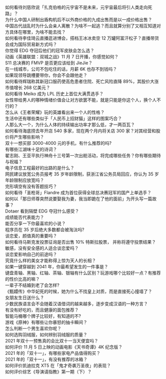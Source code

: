 如何看待刘慈欣说「扎克伯格的元宇宙不是未来，元宇宙最后将引人类走向死路」？  
为什么中国人研制出盾构机后不以外商价格的九成出售而是以一成价格出售？  
中国古代战乱时为什么会亲人离散？为啥不一起逃？而且就算分别了又相互知道对方具体在哪里，为啥不能去找？  
如何看待李佳琦云直播逛进博会，搭档王冰冰卖空 12 万罐阿富汗松子？直播带货会成为国际贸易新方式吗？  
你觉得 EDG 夺冠后他们的冠军皮肤会怎么选？  
动画《英雄联盟：双城之战》11 月 7 日开播，你感觉如何？  
S11 总决赛的 FMVP 是否更应该给到 JieJie？  
在一线城市，公司不包吃住的话，月薪 6K 也存不到钱吗？  
如果现领导跳槽要带你，你会不会跟他走？  
如何看待辉瑞称其新冠口服药使高危患者住院、死亡风险直降 89%，其股价大涨市值增长 268 亿美元？  
如何看待 Meiko 成为 LPL 历史上首位大满贯选手？  
女性带给男人的哪种情绪价值会让对方欲罢不能，就是只能是你这个人，换个人不行的？  
怎么从《王者荣耀》玩的英雄看出来一个人的性格？  
生活中还有哪些类似于「人民币上招财猫」这样的图案巧合？  
人那么大一个，为什么人体的持续输出功率才那么低，才一两百瓦？  
如何看待海底捞去年开店 540 多家，现在两个月内将关店 300 家？对其经营和股价将产生哪些影响？  
双十一想买部 3000-4000 元的手机，有什么推荐的吗?  
有哪些江湖味十足的诗词？  
翟志刚、王亚平执行神舟十三号第一次出舱活动，将完成哪些任务？你有哪些期待与祝福？  
电子信息工程最好的出路的是什么？  
网民建议放宽公务员报考 35 岁年龄限制，获浙江省公务员局回应，你认为 35 岁年龄限制应放宽吗？  
完形填空有没有答题技巧？  
如何看待「圣枪哥」Flandre 成为首位获得全球总决赛冠军的国产上单选手？  
如何以「那日师尊突然说要娶我为妻，我当即跪在了他的面前」为开头写一篇故事？  
Dotaer 看到隔壁 EDG 夺冠什么感受？  
成绩能否代表能力？  
能否分享一下你最喜欢的小说？  
程序员在 35 岁后绝大多数都会被淘汰吗?  
谈恋爱，颜值真的重要吗？  
如何看待马斯克发投票征询是否出售 10% 特斯拉股票， 并称将遵守投票结果？  
敏感，没有安全感的人适合谈恋爱吗？  
谈恋爱影响自己的前途吗？  
究竟什么样的美女才能称得上惊为天人的长相？  
如果一键穿越到 2041 年，你最希望发生的一件事是？  
键盘青轴、黑轴、红轴、茶轴、银轴有什么区别？玩游戏哪个比较好一点？有推荐的性价比高的嘛？  
一辈子不结婚到老了会怎样?  
《甄嬛传》中华妃死的时候，她为什么不找皇上对质，而是直接死心撞墙了？  
女朋友生日送什么 ?  
少数民族语言会不会随着汉语借词的越来越多，逐步变成汉语的一种方言？  
有没有好吃的，而且健康的面包推荐？  
智能马桶哪个牌子比较好，有知道的不?  
游戏《原神》有哪些让你暴怒的抽卡瞬间？  
怎么判断一个男生喜欢你呢？  
如何选购羽绒服，如何辨别羽绒服的质量？  
2021 年双十一预售真的会比双十一当天便宜吗？  
如何评价 11 月 5 日上映的动画电影《天书奇谭》4K 纪念版？  
2021 年的「双十一」，有哪些家电产品值得购买？  
2021 年的「双十一」，有没有推荐的冰箱？  
如何评价凯迪拉克 XT5 在「鬼才奇袭万圣夜」的表现？  
如何评价综艺《导演请指教》第一期（下）？  
